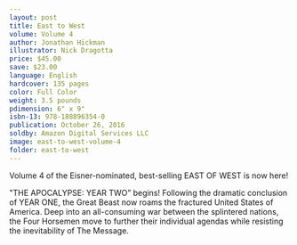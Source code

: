 ```yaml
---
layout: post
title: East to West
volume: Volume 4
author: Jonathan Hickman
illustrator: Nick Dragotta
price: $45.00
save: $23.00
language: English
hardcover: 135 pages
color: Full Color
weight: 3.5 pounds
pdimension: 6" x 9"
isbn-13: 978-188896354-0
publication: October 26, 2016
soldby: Amazon Digital Services LLC
image: east-to-west-volume-4
folder: east-to-west
---
```


Volume 4 of the Eisner-nominated, best-selling EAST OF WEST is now here!

"THE APOCALYPSE: YEAR TWO” begins! Following the dramatic conclusion of YEAR ONE, the Great Beast now roams the fractured United States of America. Deep into an all-consuming war between the splintered nations, the Four Horsemen move to further their individual agendas while resisting the inevitability of The Message.
